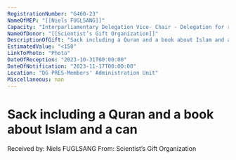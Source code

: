```yaml
---
RegistrationNumber: "G460-23"
NameOfMEP: "[[Niels FUGLSANG]]"
Capacity: "Interparliamentary Delegation Vice- Chair - Delegation for relations with the Arab Peninsula"
NameOfDonor: "[[Scientist’s Gift Organization]]"
DescriptionOfGift: "Sack including a Quran and a book about Islam and a can"
EstimatedValue: "<150"
LinkToPhoto: "Photo"
DateOfReception: "2023-10-31T00:00:00"
DateOfNotification: "2023-11-17T00:00:00"
Location: "DG PRES-Members' Administration Unit"
Miscellaneous: nan
---
```


# Sack including a Quran and a book about Islam and a can

Received by: Niels FUGLSANG
From: Scientist’s Gift Organization

